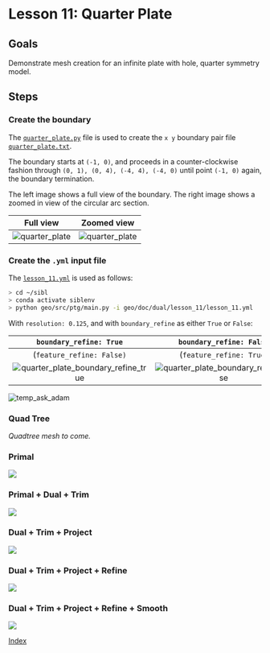 # Lesson 11: Quarter Plate

## Goals

Demonstrate mesh creation for an infinite plate with hole, quarter symmetry model.

## Steps

### Create the boundary

The [`quarter_plate.py`](lesson_11/quarter_plate.py) file is used to create
the `x y` boundary pair 
file [`quarter_plate.txt`](lesson_11/quarter_plate.txt).

The boundary starts at `(-1, 0)`, and proceeds in a counter-clockwise fashion
through `(0, 1), (0, 4), (-4, 4), (-4, 0)` until
point `(-1, 0)` again, the boundary termination.

The left image shows a full view of the boundary.  The right image shows a zoomed in 
view of the circular arc section.

| Full view | Zoomed view |
|:--:|:--:|
| ![quarter_plate](fig/quarter_plate.png) | ![quarter_plate](fig/quarter_plate_zoomed.png) 

### Create the `.yml` input file

The [`lesson_11.yml`](lesson_11/lesson_11.yml) is used as follows:

```bash
> cd ~/sibl
> conda activate siblenv
> python geo/src/ptg/main.py -i geo/doc/dual/lesson_11/lesson_11.yml
```

With `resolution: 0.125`, and with `boundary_refine` as either `True` or `False`:

| `boundary_refine: True`| `boundary_refine: False` |
|:--:|:--:|
| (`feature_refine: False)` | (`feature_refine: True`) |
| ![quarter_plate_boundary_refine_true](fig/lesson_11_boundary_refine_true.png) | ![quarter_plate_boundary_refine_false](fig/lesson_11_boundary_refine_false.png) |

![temp_ask_adam](fig/temp_ask_adam.png)

### Quad Tree

*Quadtree mesh to come.*

### Primal

![](fig/Hughes2date2021-12-16.png)

### Primal + Dual + Trim

![](fig/HughesDPdate2021-12-16.png)

### Dual + Trim + Project

![](fig/Hughes8date2021-12-16.png)

### Dual + Trim + Project + Refine

![](fig/Hughes7date2021-12-16.png)

### Dual + Trim + Project + Refine + Smooth

![](fig/Hughes6date2021-12-16.png)

[Index](README.md)
